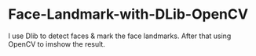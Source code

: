# Face-Landmark-with-DLib-OpenCV
I use Dlib to detect faces &amp; mark the face landmarks. After that using OpenCV to imshow the result.
